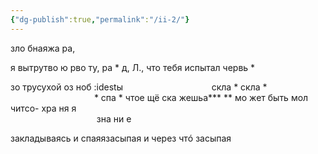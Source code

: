 ```yaml
---
{"dg-publish":true,"permalink":"/ii-2/"}
---
```


зло бнаяжа ра, 

я вытрутво ю рво ту, ра * д, Л., что тебя испытал червь * 

зо трусухой оз ноб :idestы
                                   скла * скла *
                                  * спа * чтое щё ска жешьа*** ** мо жет быть мол читсо-
хра ня я                                                                                                           зна ни е

закладываясь и спаяязасыпая и через чтó засыпая